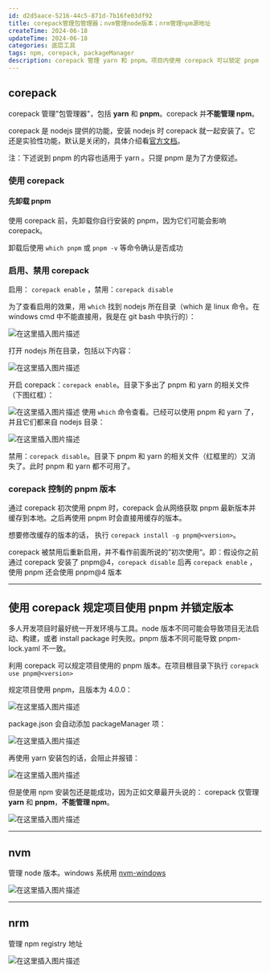 ```yaml
---
id: d2d5aace-5216-44c5-871d-7b16fe03df92
title: corepack管理包管理器；nvm管理node版本；nrm管理npm源地址
createTime: 2024-06-18
updateTime: 2024-06-18
categories: 底层工具
tags: npm, corepack, packageManager
description: corepack 管理 yarn 和 pnpm。项目内使用 corepack 可以锁定 pnpm 版本，这在多人开发项目时很有必要。nvm管理node版本。nrm管理npm源地址
---
```


## corepack

corepack 管理"包管理器"，包括 **yarn** 和 **pnpm**。corepack 并**不能管理 npm**。

corepack 是 nodejs 提供的功能，安装 nodejs 时 corepack 就一起安装了。它还是实验性功能，默认是关闭的，具体介绍看[官方文档](https://nodejs.cn/api/corepack.html)。

注：下述说到 pnpm 的内容也适用于 yarn 。只提 pnpm 是为了方便叙述。

### 使用 corepack

#### 先卸载 pnpm

使用 corepack 前，先卸载你自行安装的 pnpm，因为它们可能会影响 corepack。

卸载后使用 `which pnpm` 或 `pnpm -v` 等命令确认是否成功

### 启用、禁用 corepack

启用： `corepack enable` ，禁用：`corepack disable`

为了查看启用的效果，用 `which` 找到 nodejs 所在目录（which 是 linux 命令。在 windows cmd 中不能直接用，我是在 git bash 中执行的）：

![在这里插入图片描述](../post-assets/8a0b9a6e-0c99-4211-8fe5-2b19ccbb76f7.png)

打开 nodejs 所在目录，包括以下内容：

![在这里插入图片描述](../post-assets/70662329-0d17-40a2-9715-662aa5fa5f20.png)

开启 corepack：`corepack enable`。目录下多出了 pnpm 和 yarn 的相关文件（下图红框）：

![在这里插入图片描述](../post-assets/1f58c50a-e992-4263-92f2-1c71d18650ec.png)
使用 `which` 命令查看。已经可以使用 pnpm 和 yarn 了，并且它们都来自 nodejs 目录：

![在这里插入图片描述](../post-assets/0ccfe0d6-3abf-4f77-a755-62021511b5b5.png)

禁用：`corepack disable`。目录下 pnpm 和 yarn 的相关文件（红框里的）又消失了。此时 pnpm 和 yarn 都不可用了。

### corepack 控制的 pnpm 版本

通过 corepack 初次使用 pnpm 时，corepack 会从网络获取 pnpm 最新版本并缓存到本地。之后再使用 pnpm 时会直接用缓存的版本。

想要修改缓存的版本的话， 执行 `corepack install -g pnpm@<version>`。

corepack 被禁用后重新启用，并不看作前面所说的”初次使用“。即：假设你之前通过 corepack 安装了 pnpm@4，`corepack disable` 后再 `corepack enable` ，使用 pnpm 还会使用 pnpm@4 版本

---

## 使用 corepack 规定项目使用 pnpm 并锁定版本

多人开发项目时最好统一开发环境与工具。node 版本不同可能会导致项目无法启动、构建，或者 install package 时失败。pnpm 版本不同可能导致 pnpm-lock.yaml 不一致。

利用 corepack 可以规定项目使用的 pnpm 版本。在项目根目录下执行 `corepack use pnpm@<version>`

规定项目使用 pnpm，且版本为 4.0.0：

![在这里插入图片描述](../post-assets/79d4445d-9fcc-427d-9687-914ededac5ba.png)

package.json 会自动添加 packageManager 项：

![在这里插入图片描述](../post-assets/43cadca2-326f-4fb2-ac0d-b43dbe1039b8.png)

再使用 yarn 安装包的话，会阻止并报错：

![在这里插入图片描述](../post-assets/d6cf3a7f-127d-4abf-9771-564994aaab8c.png)

但是使用 npm 安装包还是能成功，因为正如文章最开头说的： corepack 仅管理 **yarn** 和 **pnpm**，**不能管理 npm**。

![在这里插入图片描述](../post-assets/d0c0957f-db4c-472b-bd87-fe34eeffb67a.png)

---

## nvm

管理 node 版本。windows 系统用 [nvm-windows](https://github.com/coreybutler/nvm-windows)

![在这里插入图片描述](../post-assets/6e72fa9b-73ad-4f2c-bf91-e20b9f7c7239.png)

---

## nrm

管理 npm registry 地址

![在这里插入图片描述](../post-assets/cbe360ac-ca59-4313-a7a5-dcc21ebf44ce.png)
